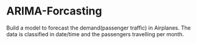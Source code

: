 # ARIMA-Forcasting
Build a model to forecast the demand(passenger traffic) in Airplanes. The data is classified in date/time and the passengers travelling per month.
